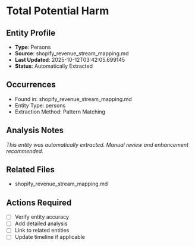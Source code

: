 # Total Potential Harm

## Entity Profile
- **Type**: Persons
- **Source**: shopify_revenue_stream_mapping.md
- **Last Updated**: 2025-10-12T03:42:05.699145
- **Status**: Automatically Extracted

## Occurrences
- Found in: shopify_revenue_stream_mapping.md
- Entity Type: persons
- Extraction Method: Pattern Matching

## Analysis Notes
*This entity was automatically extracted. Manual review and enhancement recommended.*

## Related Files
- shopify_revenue_stream_mapping.md

## Actions Required
- [ ] Verify entity accuracy
- [ ] Add detailed analysis
- [ ] Link to related entities
- [ ] Update timeline if applicable
